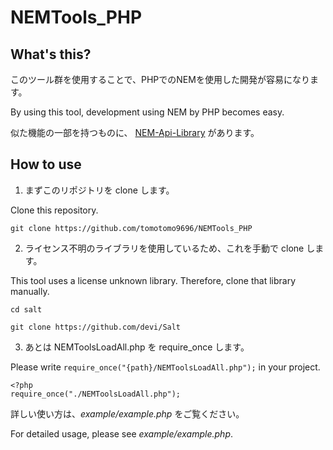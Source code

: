 # NEMTools_PHP

## What's this?
このツール群を使用することで、PHPでのNEMを使用した開発が容易になります。

By using this tool, development using NEM by PHP becomes easy.

似た機能の一部を持つものに、 [NEM-Api-Library](https://github.com/namuyan/NEM-Api-Library) があります。

## How to use

1. まずこのリポジトリを clone します。

  Clone this repository.

 `git clone https://github.com/tomotomo9696/NEMTools_PHP`

2. ライセンス不明のライブラリを使用しているため、これを手動で clone します。

 This tool uses a license unknown library. Therefore, clone that library manually.

 `cd salt`

 `git clone https://github.com/devi/Salt`

3. あとは NEMToolsLoadAll.php を require_once します。

 Please write `require_once("{path}/NEMToolsLoadAll.php");` in your project.

 ```
 <?php
 require_once("./NEMToolsLoadAll.php");
 ```

詳しい使い方は、*example/example.php* をご覧ください。

For detailed usage, please see *example/example.php*.
